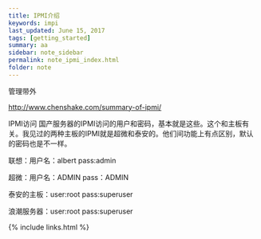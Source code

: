 ```yaml
---
title: IPMI介绍
keywords: impi 
last_updated: June 15, 2017
tags: [getting_started]
summary: aa 
sidebar: note_sidebar
permalink: note_ipmi_index.html
folder: note 
---
```


管理带外

http://www.chenshake.com/summary-of-ipmi/


IPMI访问
国产服务器的IPMI访问的用户和密码，基本就是这些。这个和主板有关。我见过的两种主板的IPMI就是超微和泰安的。他们间功能上有点区别，默认的密码也是不一样。

联想：用户名：albert  pass:admin

超微：用户名：ADMIN  pass：ADMIN

泰安的主板：user:root  pass:superuser

浪潮服务器：user:root  pass:superuser


{% include links.html %}
